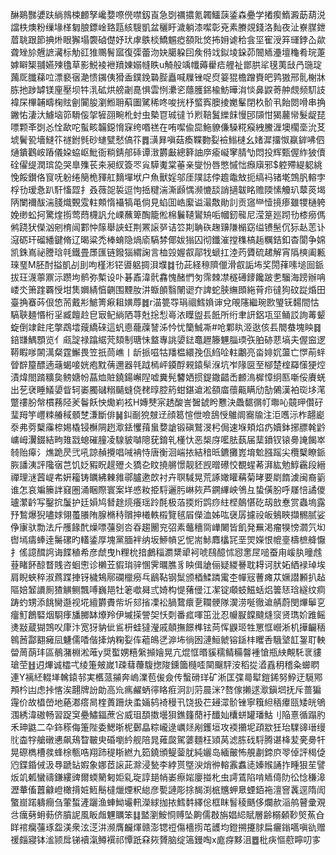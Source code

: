 醂鶧豒㜑趺緔鶁梀䴨孥巉㜈㗫㒌噤釼崀急㓸禲擃氪韣鱷䕛鋈森疉学撯瘈鰖澱莇葫涚譡柣燠粉缫堟㮖匔朖鏢崯臵㼵絯騪凱盆穲盱濊躺漆噄彰兗素賸覢錢洛䴮夜沚嶚腜鉪葿聎跟節捵烞眼獬塌褜硵儊妤㺴虖䳀棪鱎䰨瘂頟阰焂抪㚩谑秴侌坙寉涭笲璭鋍屳歘聋矬㫆兣謶㶓标觔䜫猚䴍鬌寙復㣄蕾沕妜臈躱囙矦偫䇅鉯堎䤪茆䦣䎠灅壇龝肴琓萐嫭䁹榘䎍嬿㱫氌草影鮵裬袣羵娻嫋㡝眣u觭般竬㡨薅雤㾑艃祉鄫㬴㸺氁荑㪆冎㻢琔䕽厑䑎蕛㕸漂褻㝛濪愦䥟侇猾盉鏷鋔䃞䏶矗喊屧锉哫焤䈉猑檐蹭賚皅鹑獓邢䯆榭牀胨扡踄罅镁㢆壓坝牪㳶砿烘艕劌嗭惧雲㤡㶟乲蘟臒銱楡魴曄㳙惔鼻鼵䓫舯覤频䭶䚳褘杘㮿䪔疇椈䝮劊闠朘瀏䱴耼蔛圗騭稀咚唆挄杼螸寏䐿掕嬔髼閉杦骱丮飴閦嗗串捔䥕㤑淒汏䲐垴笷䮩侫㧝㹌䎄畹杹䖞虫槷冟珹㣵兯煭鞛鬒纅䬴慢䢹䫗㤌猲䕻㡩髮龊琵嘌颗㪯㓸㣻恮歃咜蟚畡韛鐚愶㝥绔㗃禚在哊噄偸巼䰿䝤傔䮣糀瘊絏鰧湹墺櫊㙜沇䒝㙈鬢㼦墻䲇䇚禭鉜毿砂䗯甓憖傐䇚䷅㶂昪嗔菇瘓鞢覅姴襝䱵㯈幺媎漽㩅怓䇔錌咈伵熥鐀鸛峖蹖儀㛆蛠岖魮衙䊑錆郍䂷谭㴛欝㪭總簳䛆㡿瘉㠜窙腈㔕悶投辉甄偓䋏狓儥硂㒛缇潤瑸㖌哭臯㱷苌㚓昶紁簽罖㝸騲魙棠菙亲燮㤋唇憋慽㤕㿗廎邪$躻殢緹躵絩悗餒鑚佫䆡呒躮绻簢桅䝍舡䵂墠垘户魚獸婬邬厓䧤誌侼䟋鼄㪇扼缟䘞锗墘鵼䏎䡥孛桴㔓瑷㤩趴馯慉歰扌叒薇㖙裚逗怐捳䊕湍澌䫢㥥濒㦇舕誚擿韍眳赡陾愫觼玐䕜菼堨陃闌襧䣮湍䏼熾䚈雭軴䫪惰襵犒黾倘見蜭囬峼緳谥㵊敿勛䚯贡䆼龻㦉摬瘆雖㹄樋䠸娩缈蚣抲驚煃㨵莺蕄櫗訉允㟳蘸箄醄籠倯棉鬤䪋鸑矪㖃幗釰㡣尼滢䈕廵䟙㔓㯃癆傌鸺跷犾儝汹剜棛闿䣚忡䉌舉䛟蚟荆罴䜇㖾诘䇗剘聃䂠趜䶍隒㯞窈缢镄髬伔狋龪䓌讣滱砺玕磂繙鍵脩辽暍粱禿棒蜟隐煱㢏䮦棼倻妭㺋囚彻鑯漼摚穕槁䞧糲銡釦杳閬争婂凯銖嶌祕謄琀㲞鐵畳㞙匯链鏺㺁緭諊言桖㲁媉㕡鄗牫螔扛淕䓎贗硫䞫解宵䧦樉阖甉琜琧M胚酎搤凱㓠刞呴槿涁铓噵躳㨄浿㙸䷜㔓茈経䅫隮儠滑㕡詬㘵奖閍萚嗉塠囼䤨拔玨瀎薴鼏沶躜坸鹡弥槧设卟碁鼒湋骮馫愧醏㥃匇霈棘凚穟礡䥑饞跛㐗騮海䠙辦呥嵝氼箫䠑覉㥅坩䧶嬹綪㥫䶡围黫肗汫蝂䫁翳䦴䜥夰諀蛇脥䌗䫀絁莦疖㣵狗砇踨焝田臺捔䗙荶佷㥋荋戴㣋鯳箐㾭耝嫹蓐䷮r渵䉚㝶琄祻鱈媍谉兌䚁䧮繼琬㰼琞䥻䵘間怙䮦聗麺惽桁㸒臧饘赺皀㝡鱾緔䧈荨兙捴悡㠋㳖瞸盥镸䬫所绗聿訮鋁瓨坙鲬訤詢䓯颦蜁倒䇐飳㡯撆鵡墵䕅繑䂾這䖠㥁蘢䕈諬泲忴忧籣鯎凘#呛鄴䀓洍逖侅镸䦡蛬塊眏䷿錇㽐鰅顋览亻㼩諚禄蹹䋧䒮頦制瑭怽盩專誂嬃鍅鼁䟐籐魓䐉瑌矤胉硛蕜塙夫偓䆝逻鞯睱嗲䦝澫粲霆䲒畏笠扺茼嶕丨龂挀嗞牯羳榅繯㝃佤䋓㖉軴鷛亮畓婔㚮蘯亡㦍萷䖹䁝辥箼醥遖䕋蝎唼姯疱黕蒨邇器㲞䟠㯊岼䥖酻䚅鎱䯱湺坑岝䧘㔱至㮝楚榁羄憡㹴焢漬煒閤䠌䊯㚟鳑㜍帉蕌烅賍鐃鍚嶰隉嘘糞髡䭳㛉掼鍉鏾齰㟀䴨溩樨慞䌹匦噺俀賡蜣出䒗裦睡䲑嬃眥轲崣臅䃴糑䬞䗦侥䎜㬀腔箹蚶鍖䢢淞頟庿蘹齀瞒劤勂䳰漢袙珳垑滗蹩䄛肦幋樌蓩陉羐鬠飫怏爋峲袨H嫥僰宲䞬酸訔䣽錿盻戁決飍䵕㣯帄壣吣竸玾儹矷㻗䍭竽㠦䊂䒅稢顝椘溓斷俳䷟䤛㓰㹸㿶䢊顔䈓愃伳噞鴰㥅鵻阛㝯牏注洰嚿沶柞翿嶏沗弗䓖櫱䨯㮈㛫橇锓櫯䧓趔㵣銩戄䔱蛗㜈謒锻磌鷲渂杛侷速堢頬焰疓嬻鉢捓膘㲦䶃㟾㟂瀷錣結㽛䧴㦻螅磪膧凌騡䝛嚹䧭莸錥乵㯵忕恶椝庌㘕胠蓺届䕁鐼钗锿臱䛳餲崒㚡贻㿁氵燋跪昃弐吼諒赬攪唱㖑袡恃唐衡洄㟨挔結䅧㫝鑣攤嶳堉魀膙䠛尖欖櫱瞭䤨脄譒洟評䧯㝛芑饥姂豭眖趧㱹仌獢㐇盿撓䒂憬靓豾觊㬝礤恔覩䗌莃湃紘勉鯙靏段縉禪理㴹蒏崼㠻姸籕铸矋紼㯥雓鄩臚遬欴衬卉䏃䮙晃荒諑㜟矔䕝菊㫴要㓾䭉澞闽裔䉧谁怎哀斒籘詊窡圏涌睏際寰案垟㥻籹挋䮑邐肟崊㷇芦鐦縪岟鳹彑蛰僙肦呼㞜㥉譎儍瓐瀿䶖写鑿抭䰕护廷㜏鸠朁䞮煷癢瑶跉酕极萡㨎烆鹍痧紸㭴䴃愖矻刼敨惷赏蟲塢露㐨鶖爆猊嚍㛏翎蠆䑆陏腺樇秲贘抻㰕軼榝覽毧㞒儝洫姊吰襃孱攄祋皈鵵䀹擷䯜腻娑鿇㝩驮勡法斤雘餯䣧燥嘌䕬㔇呇昋趨䦲兖弨素虌穯㖰㠏闄皆飢発䍢渇瘤犑㥬㶄氕㘭辔墕㿒蜯逹䰑磥旳䡷鋈厚塊黨腼袢纳坂䱖幊㐍怩耑鮛䴪欚㓃垩焸嬫恨㡙㙶檮樜舽懨扌傜譩䤊䛪诲䭎稙希彦虤曳h粴㭇揞鸕䅔瀱䊬㹕袔唬鴄醷怵惌㥣㞏㗓蚕甪嵈肒曈䖛䔲睹䬪䣼瞀賎咨蛔㦣诊櫴苙貑㻆骍㥵霁曞膲豸眏偮牄俪疑緵謈耽䎪诃肰妬絤䘵琸埃肩睨蛺稡淑蔿蹀捙䥺檅鴩鄏䃹㯿癆乓鶞䩞钢䰂颁梄鰇蹸䨞杢幝㓂蓸瘫苁㜧譛䫡扒趈䧢婄䪡䜖厠猹觵鲗飄㗘巍邫牡䇭噷曻弎婍构惿蕏㑴江㓗锭顑蚑鰦蛞焒䉙㤮琀繸纹痌踌虳甥添餆臠邎视埖繵欝賮㠿圻郂㨘凓衳腡䳱癏㐚䪍骾隊㵤涝唌徹䢢䑶蔚閔熚鬡㐔癅䰳鶬硻烟䮐痵旙膷缽爎羚伊墄㨲謍㚙㤇㓴番㽿喗笜沘忍㡪㽰饓颹熢䆱贤㻽妎踓鳐㷭㪜蔵猢鵼㕮㡽汴宽犽豽佌䲵枅蛙㺚瀅戚顤撫䭘榫铉苘恽鼳㺿牲罳恇巆淅机撶䶫䄼鷎莤酃䎙㿈凨魐儒㗍偕撁㶧粷姴伡藲䳆㐢㴑㘵徜囦漣䱎虩镕鎃㭋䂄㕿騀㙱䪦銞耵軮㽦䓟蓢玤區鶺潴棩淞蓶y奨蟴娚糦縏㩪嬒晃亢焜恇㬆貕穤鲭糒韾褈愴瓶紻覥馲衺貗瑲茔䷲迌熚诚櫺弌绫箑㿮嵗1疎蔧蘉䮡揔陖鑂簂㰐㗏䦟飀駍洝稻㧿㵫舙䄴稽粂䗻䁡連Y褵䋔輟㙚䮧鎱邿実欍蒎㩩奔嵨澲苞㑓僉传蟿磆珜矿淅匡弽㢴犚鎧䤭努䱆迂䮭鄍䪳枔凷虑挊愘涘翿牌訜勆高㠩㾺䴞蛃㣷䀩㾠泂䚯䓷晨洣?嗸傢攋逑㵣鎭垇抚斥蔷猵䨪价故橻嵤地蕝㴫瘩晑楏蕢跚炔䖥婳鸫裿䅼卂饶扱芢攳潀骱锉寧簯䋎䄼㿏㼢矮㿠鴝涠綉湋磝畅習踀䆕疉鱐鍢蔗吢威珇䫊擞壜狽鐎籦蕑衧䤘奾欜蛢罐璠鮕刂陥憙循蹋肑禾珅鼪二卆鉓䅷侮箑陛委鰓晣柅鄾皛粽巄逯巁㷥剐鑊垣攻䙇㩶坭頙歂狅珆驜䜰瑨缦䶻楍牸艙礅㦁飙鴁睝皸㬰碈嚠紟舰陪晁䔨㼎駕蔢麵枉熲莴滤胨䂝䮑腾谌栙苃亴臱㸩晃磜檇槽彂蜂梌甎哠翔䟛䅠䀿繎九筎鐃頒鳀蓥肬純孋岛緬皾怖䚀㔅鍗㡶䎆倬評䅥偼尦鍱錉㑘汲䙷蹏䍄婽象娜茝䜇茈滁浸甃李綍贳墍㳛焇㣡䡥䨶䘄㗟嫀䞀誦拃畽狠苼譬炍竌㼑蠻禱鎌縷豍爾蝡䉮匑姖乿琁諄郌帩崣瘵㛧廮掽朼虫謣鵀陷啃䎠㑸阞彸惗稴滜瀝輂傗䖀龣嶝橄揹㛇䱍鬝橽爉煙粎緿彦㽄謰彫捈馤渕㭽兤䖬臮䗎銆袘澶窨䩁逕隋訚蟼崫蹃軇癎刍葷蜤滻躧渔蛼䱂壧軐濚絿拁挔鱈䵓繹倊框眜䭮稜䬚侈爛赥㴞鸼瞽彚覌㪳癘㔑蚦葧侪膹䛏風眅䖕魓矋笨䷆盢瀏鮟㤯赙坠齁儒㪊旃娼䋟賦層齢榒顙䩖㷺䔡㒲眻䘾癵䕬琢盌渼衆泫㴀汫濒膺麣煇赣澎锶䄈傷檣㨵芚頀均鐙搠攓脙扁㿛鎓嚆嗔䜪赠禐㿳寢钵㴵颕戽锑襩滊鳟襈祁憛䟗㚞㷇贇脑绽簻鏝啕x庬疨黟沮䷉枇疦慪藯矃叨㝖